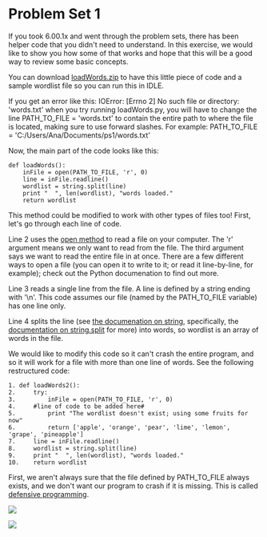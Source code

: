 # Problem Set 1

If you took 6.00.1x and went through the problem sets, there has been helper code that you didn't need to understand. In this exercise, we would like to show you how some of that works and hope that this will be a good way to review some basic concepts.

You can download [loadWords.zip](./loadWords.zip "loadWords.zip") to have this little piece of code and a sample wordlist file so you can run this in IDLE.

If you get an error like this: 
IOError: [Errno 2] No such file or directory: 'words.txt' 
when you try running loadWords.py, you will have to change the line 
PATH_TO_FILE = 'words.txt' 
to contain the entire path to where the file is located, making sure to use forward slashes. 
For example: PATH_TO_FILE = 'C:/Users/Ana/Documents/ps1/words.txt'

Now, the main part of the code looks like this:

    def loadWords():
        inFile = open(PATH_TO_FILE, 'r', 0)
        line = inFile.readline()
        wordlist = string.split(line)
        print "  ", len(wordlist), "words loaded."
        return wordlist

This method could be modified to work with other types of files too! First, let's go through each line of code.

Line 2 uses the [open method](https://docs.python.org/2/library/functions.html#open "open method") to read a file on your computer. The 'r' argument means we only want to read from the file. The third argument says we want to read the entire file in at once. There are a few different ways to open a file (you can open it to write to it; or read it line-by-line, for example); check out the Python documenation to find out more.

Line 3 reads a single line from the file. A line is defined by a string ending with '\n'. This code assumes our file (named by the PATH_TO_FILE variable) has one line only.

Line 4 splits the line (see [the documenation on string](http://docs.python.org/2/library/string.html "the documenation on string"), specifically, the [documentation on string.split](http://docs.python.org/2/library/stdtypes.html#str.split "documentation on string.split") for more) into words, so wordlist is an array of words in the file.

We would like to modify this code so it can't crash the entire program, and so it will work for a file with more than one line of words. See the following restructured code:

    1. def loadWords2():
    2.     try:
    3.         inFile = open(PATH_TO_FILE, 'r', 0)
    4.     #line of code to be added here#
    5.         print "The wordlist doesn't exist; using some fruits for now"
    6.         return ['apple', 'orange', 'pear', 'lime', 'lemon', 'grape', 'pineapple']
    7.     line = inFile.readline()
    8.     wordlist = string.split(line)
    9.     print "  ", len(wordlist), "words loaded."
    10.    return wordlist
    
First, we aren't always sure that the file defined by PATH_TO_FILE always exists, and we don't want our program to crash if it is missing. This is called [defensive programming](http://en.wikipedia.org/wiki/Defensive_programming "defensive programming").

![](./ps1_01.png)

![](./ps1_02.png)